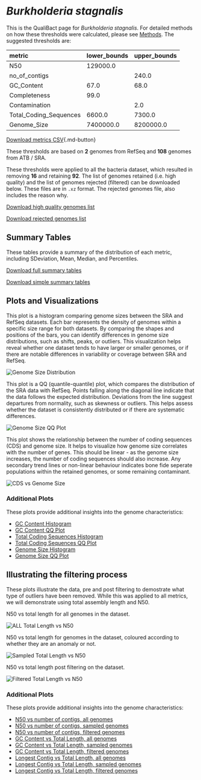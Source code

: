 # *Burkholderia stagnalis*

This is the QualiBact page for *Burkholderia stagnalis*. For detailed methods on how these thresholds were calculated, please see [Methods](../../methods.md).
The suggested thresholds are: 

| metric                 | lower_bounds   | upper_bounds   |
|:-----------------------|:---------------|:---------------|
| N50                    | 129000.0       |                |
| no_of_contigs          |                | 240.0          |
| GC_Content             | 67.0           | 68.0           |
| Completeness           | 99.0           |                |
| Contamination          |                | 2.0            |
| Total_Coding_Sequences | 6600.0         | 7300.0         |
| Genome_Size            | 7400000.0      | 8200000.0      |

[Download metrics CSV](Burkholderia_stagnalis_metrics.csv){.md-button}


These thresholds are based on **2** genomes from RefSeq and **108** genomes from ATB / SRA.

These thresholds were applied to all the bacteria dataset, which resulted in removing **16** and retaining **92**.
The list of genomes retained (i.e. high quality) and the list of genomes rejected (filtered) can be downloaded below. These files are in `.xz` format. The rejected genomes file, also includes the reason why.

[Download high quality genomes list](Burkholderia_stagnalis_high_quality_genomes.csv.xz)


[Download rejected genomes list](Burkholderia_stagnalis_filtered_out_genomes.csv.xz)



## Summary Tables
These tables provide a summary of the distribution of each metric, including SDeviation, Mean, Median, and Percentiles.

[Download full summary tables](summary.csv)

[Download simple summary tables](selected_summary.csv)

## Plots and Visualizations

This plot is a histogram comparing genome sizes between the SRA and RefSeq datasets. Each bar represents the density of genomes within a specific size range for both datasets. By comparing the shapes and positions of the bars, you can identify differences in genome size distributions, such as shifts, peaks, or outliers. This visualization helps reveal whether one dataset tends to have larger or smaller genomes, or if there are notable differences in variability or coverage between SRA and RefSeq.

![Genome Size Distribution](Genome_Size_refseq_histogram_kde.png)

This plot is a QQ (quantile-quantile) plot, which compares the distribution of the SRA data with RefSeq. Points falling along the diagonal line indicate that the data follows the expected distribution. Deviations from the line suggest departures from normality, such as skewness or outliers. This helps assess whether the dataset is consistently distributed or if there are systematic differences.

![Genome Size QQ Plot](Genome_Size_refseq_qqplot.png)

This plot shows the relationship between the number of coding sequences (CDS) and genome size. It helps to visualize how genome size correlates with the number of genes. This should be linear - as the genome size increases, the number of coding sequences should also increase. Any secondary trend lines or non-linear behaviour indicates bone fide seperate populations within the retained genomes, or some remaining contaminant. 

![CDS vs Genome Size](Burkholderia_stagnalis_CDS_vs_Genome_Size.png)

### Additional Plots

These plots provide additional insights into the genome characteristics:

- [GC Content Histogram](GC_Content_refseq_histogram_kde.png)
- [GC Content QQ Plot](GC_Content_refseq_qqplot.png)
- [Total Coding Sequences Histogram](Total_Coding_Sequences_refseq_histogram_kde.png)
- [Total Coding Sequences QQ Plot](Total_Coding_Sequences_refseq_qqplot.png)
- [Genome Size Histogram](Genome_Size_refseq_histogram_kde.png)
- [Genome Size QQ Plot](Genome_Size_refseq_qqplot.png)
## Illustrating the filtering process
These plots illustrate the data, pre and post filtering to demostrate what type of outliers have been removed. While this was applied to all metrics, we will demonstrate using total assembly length and N50.

N50 vs total length for all genomes in the dataset.

![ALL Total Length vs N50](Burkholderia_stagnalis_all_total_length_N50.png)

N50 vs total length for genomes in the dataset, coloured according to whether they are an anomaly or not.

![Sampled Total Length vs N50](Burkholderia_stagnalis_sample_total_length_N50.png)

N50 vs total length post filtering on the dataset.

![Filtered Total Length vs N50](Burkholderia_stagnalis_filt_total_length_N50.png)

### Additional Plots

These plots provide additional insights into the genome characteristics:

- [N50 vs number of contigs, all genomes](Burkholderia_stagnalis_all_N50_number.png)
- [N50 vs number of contigs, sampled genomes](Burkholderia_stagnalis_sample_N50_number.png)
- [N50 vs number of contigs, filtered genomes](Burkholderia_stagnalis_filt_N50_number.png)
- [GC Content vs Total Length, all genomes](Burkholderia_stagnalis_all_total_length_GC_Content.png)
- [GC Content vs Total Length, sampled genomes](Burkholderia_stagnalis_sample_total_length_GC_Content.png)
- [GC Content vs Total Length, filtered genomes](Burkholderia_stagnalis_filt_total_length_GC_Content.png)
- [Longest Contig vs Total Length, all genomes](Burkholderia_stagnalis_all_total_length_longest.png)
- [Longest Contig vs Total Length, sampled genomes](Burkholderia_stagnalis_sample_total_length_longest.png)
- [Longest Contig vs Total Length, filtered genomes](Burkholderia_stagnalis_filt_total_length_longest.png)
